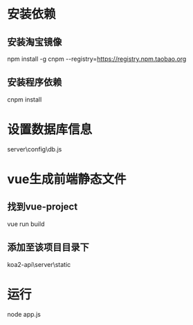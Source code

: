 # 安装依赖
## 安装淘宝镜像
npm install -g cnpm --registry=https://registry.npm.taobao.org
## 安装程序依赖
cnpm install
# 设置数据库信息
server\config\db.js
# vue生成前端静态文件
## 找到vue-project
vue run build
## 添加至该项目目录下
koa2-api\server\static
# 运行
node app.js